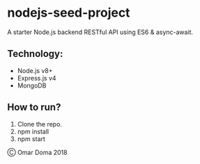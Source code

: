 # nodejs-seed-project

A starter Node.js backend RESTful API using ES6 & async-await.

## Technology:

* Node.js v8+
* Express.js v4
* MongoDB

## How to run?

1. Clone the repo.
2. npm install
3. npm start

&#9400; Omar Doma 2018
